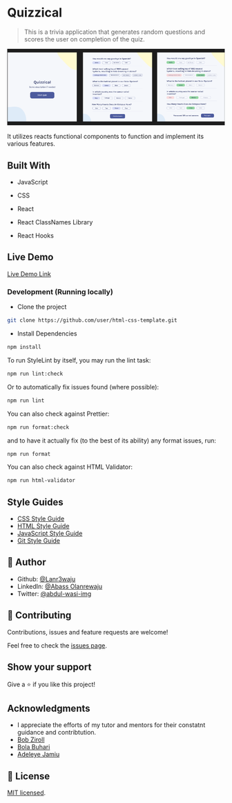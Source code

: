# Quizzical

> This is a trivia application that generates random questions and scores the user on completion of the quiz.

![screenshot](./src/images/preview.png)

It utilizes reacts functional components to function and implement its various features.

## Built With

- JavaScript

- CSS

- React

- React ClassNames Library

- React Hooks

## Live Demo

[Live Demo Link](https://quizzikal-by-lanr3waju.netlify.app/)

### Development (Running locally)

- Clone the project

```bash
git clone https://github.com/user/html-css-template.git

```

- Install Dependencies

```bash
npm install
```

To run StyleLint by itself, you may run the lint task:

```bash
npm run lint:check
```

Or to automatically fix issues found (where possible):

```bash
npm run lint
```

You can also check against Prettier:

```bash
npm run format:check
```

and to have it actually fix (to the best of its ability) any format issues, run:

```bash
npm run format
```

You can also check against HTML Validator:

```bash
npm run html-validator
```

## Style Guides

- [CSS Style Guide](http://udacity.github.io/frontend-nanodegree-styleguide/css.html)
- [HTML Style Guide](http://udacity.github.io/frontend-nanodegree-styleguide/index.html)
- [JavaScript Style Guide](http://udacity.github.io/frontend-nanodegree-styleguide/javascript.html)
- [Git Style Guide](https://udacity.github.io/git-styleguide/)

## 👤 Author

- Github: [@Lanr3waju](https://github.com/Lanr3waju)
- LinkedIn: [@Abass Olanrewaju](https://www.linkedin.com/in/lanr3waju/)
- Twitter: [@abdul-wasi-img](https://twitter.com/abdul_wasi_img)

## 🤝 Contributing

Contributions, issues and feature requests are welcome!

Feel free to check the [issues page](../../issues).

## Show your support

Give a ⭐️ if you like this project!

## Acknowledgments

- I appreciate the efforts of my tutor and mentors for their constatnt guidance and contribtution.
- [Bob Ziroll](http://linkedin.com/in/bobziroll)
- [Bola Buhari](http://github.com/bolah2009)
- [Adeleye Jamiu](https://github.com/adejam)

## 📝 License

[MIT licensed](./LICENSE).
